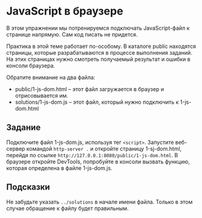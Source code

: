 # JavaScript в браузере

В этом упражнении мы потренируемся подключать JavaScript-файл к странице напрямую. Сам код писать не придется.

Практика в этой теме работает по-особому. В каталоге public находятся страницы, которые разрабатываются в процессе выполнения заданий. На этих страницах нужно смотреть получаемый результат и ошибки в консоли браузера.

Обратите внимание на два файла:

- public/1-js-dom.html – этот файл загружается в браузер и отрисовывается им.
- solutions/1-js-dom.js – этот файл, который нужно подключить к 1-js-dom.html

## Задание

Подключите файл 1-js-dom.js, используя тег `<script>`. Запустите веб-сервер командой `http-server .` и откройте страницу 1-sj-dom.html, перейдя по ссылке `http://127.0.0.1:8080/public/1-js-dom.html`. В браузере откройте DevTools, попробуйте в консоли вызвать функцию, которая определена в файле 1-js-dom.js.

## Подсказки

Не забудьте указать `../solutions` в начале имени файла. Только в этом случае обращение к файлу будет правильным.
